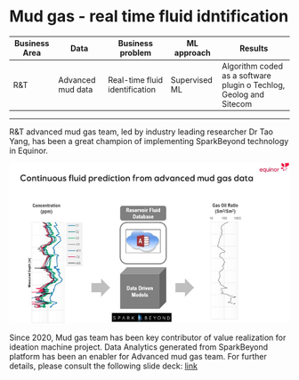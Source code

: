 # Mud gas - real time fluid idntification

| Business Area 	| Data              	| Business problem               	| ML approach     	| Results                                                            	|
|---------------	|-------------------	|--------------------------------	|-----------------	|--------------------------------------------------------------------	|
| R&T           	| Advanced mud data 	| Real-time fluid identification 	| Supervised ML   	| Algorithm coded as a software plugin o Techlog, Geolog and Sitecom 	|

--------------------

R&T advanced mud gas team, led by industry leading researcher Dr Tao Yang, has been a great champion of implementing SparkBeyond technology in Equinor.

![](../assets/EPI-SUB/mud-gas.jpg)

Since 2020, Mud gas team has been key contributor of value realization for ideation machine project. Data Analytics generated from SparkBeyond platform has been an enabler for Advanced mud gas team.  For further details, please consult the following slide deck:  [link](https://statoilsrm.sharepoint.com/sites/Ideation_Machine/Use%20case%20examples/Forms/AllItems.aspx?id=%2Fsites%2FIdeation%5FMachine%2FUse%20case%20examples%2FReal%2Dtime%20Fluid%20Identification%20%28RFID%29%20%2D%20Insight%2Epdf&parent=%2Fsites%2FIdeation%5FMachine%2FUse%20case%20examples)

